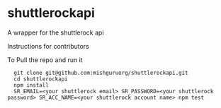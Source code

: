 # shuttlerockapi
A wrapper for the shuttlerock api

Instructions for contributors

To Pull the repo and run it

```
  git clone git@github.com:mishguruorg/shuttlerockapi.git
  cd shuttlerockapi
  npm install
  SR_EMAIL=<your shuttlerock email> SR_PASSWORD=<your shuttlerock password> SR_ACC_NAME=<your shuttlerock account name> npm test
```
